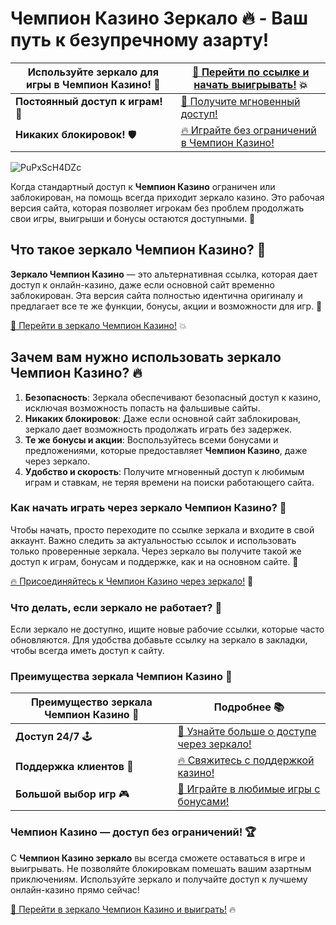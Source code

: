 # Чемпион Казино Зеркало 🔥 - Ваш путь к безупречному азарту!

| **Используйте зеркало для игры в Чемпион Казино!** 🎰 | [🔗 Перейти по ссылке и начать выигрывать!](https://champcasino.ink/pobeda/doa-hats?p80412p305331p112c) 💥 |  
|----------------------------------------------------|---------------------------------------------------------------|  
| **Постоянный доступ к играм!** 🌟 | [🎯 Получите мгновенный доступ!](https://champcasino.ink/pobeda/doa-hats?p80412p305331p112c) |  
| **Никаких блокировок!** 🛡️ | [🔥 Играйте без ограничений в Чемпион Казино!](https://champcasino.ink/pobeda/doa-hats?p80412p305331p112c) |  

![PuPxScH4DZc](https://github.com/user-attachments/assets/99457843-a2a1-4d3a-8309-4111b7e93866)

Когда стандартный доступ к **Чемпион Казино** ограничен или заблокирован, на помощь всегда приходит зеркало казино. Это рабочая версия сайта, которая позволяет игрокам без проблем продолжать свои игры, выигрыши и бонусы остаются доступными. 🌟

## Что такое зеркало Чемпион Казино? 🎲

**Зеркало Чемпион Казино** — это альтернативная ссылка, которая дает доступ к онлайн-казино, даже если основной сайт временно заблокирован. Эта версия сайта полностью идентична оригиналу и предлагает все те же функции, бонусы, акции и возможности для игр. 🤑

[🎰 Перейти в зеркало Чемпион Казино!](https://champcasino.ink/pobeda/doa-hats?p80412p305331p112c) 💥

## Зачем вам нужно использовать зеркало Чемпион Казино? 🔥

1. **Безопасность**: Зеркала обеспечивают безопасный доступ к казино, исключая возможность попасть на фальшивые сайты.
2. **Никаких блокировок**: Даже если основной сайт заблокирован, зеркало дает возможность продолжать играть без задержек.
3. **Те же бонусы и акции**: Воспользуйтесь всеми бонусами и предложениями, которые предоставляет **Чемпион Казино**, даже через зеркало.
4. **Удобство и скорость**: Получите мгновенный доступ к любимым играм и ставкам, не теряя времени на поиски работающего сайта.

### Как начать играть через зеркало Чемпион Казино? 🎯

Чтобы начать, просто переходите по ссылке зеркала и входите в свой аккаунт. Важно следить за актуальностью ссылок и использовать только проверенные зеркала. Через зеркало вы получите такой же доступ к играм, бонусам и поддержке, как и на основном сайте. 🌟

[🔥 Присоединяйтесь к Чемпион Казино через зеркало!](https://champcasino.ink/pobeda/doa-hats?p80412p305331p112c) 🎰

### Что делать, если зеркало не работает? 🚀

Если зеркало не доступно, ищите новые рабочие ссылки, которые часто обновляются. Для удобства добавьте ссылку на зеркало в закладки, чтобы всегда иметь доступ к сайту.

### Преимущества зеркала Чемпион Казино 🎲

| Преимущество зеркала Чемпион Казино 🏅 | Подробнее 📚 |  
|-------------------------------------|-------------|  
| **Доступ 24/7** 🕹️ | [🎯 Узнайте больше о доступе через зеркало!](https://champcasino.ink/pobeda/doa-hats?p80412p305331p112c) |  
| **Поддержка клиентов** 💬 | [🔥 Свяжитесь с поддержкой казино!](https://champcasino.ink/pobeda/doa-hats?p80412p305331p112c) |  
| **Большой выбор игр** 🎮 | [🎰 Играйте в любимые игры с бонусами!](https://champcasino.ink/pobeda/doa-hats?p80412p305331p112c) |  

### Чемпион Казино — доступ без ограничений! 🏆

С **Чемпион Казино зеркало** вы всегда сможете оставаться в игре и выигрывать. Не позволяйте блокировкам помешать вашим азартным приключениям. Используйте зеркало и получайте доступ к лучшему онлайн-казино прямо сейчас!

[🎯 Перейти в зеркало Чемпион Казино и выиграть!](https://champcasino.ink/pobeda/doa-hats?p80412p305331p112c) 🔥
